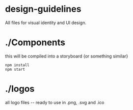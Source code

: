 # design-guidelines
All files for visual identity and UI design. 

# ./Components
this will be compiled into a storyboard {or something similar}
```
npm install 
npm start
```
# ./logos
all logo files -- ready to use in .png, .svg and .ico
